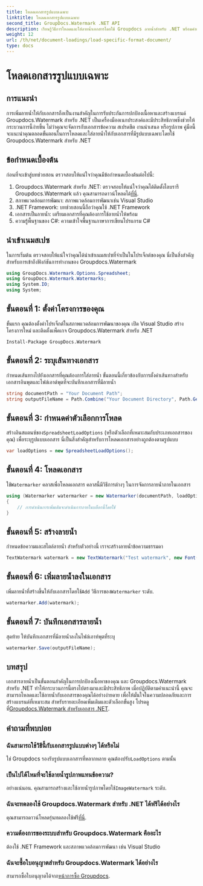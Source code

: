 ```yaml
---
title: โหลดเอกสารรูปแบบเฉพาะ
linktitle: โหลดเอกสารรูปแบบเฉพาะ
second_title: GroupDocs.Watermark .NET API
description: เรียนรู้วิธีการโหลดและใส่ลายน้ำเอกสารโดยใช้ Groupdocs ลายน้ำสำหรับ .NET พร้อมคำแนะนำทีละขั้นตอนนี้ ปกป้องและสร้างแบรนด์เนื้อหาของคุณได้อย่างง่ายดาย
weight: 12
url: /th/net/document-loadings/load-specific-format-document/
type: docs
---
```

# โหลดเอกสารรูปแบบเฉพาะ

## การแนะนำ
การเพิ่มลายน้ำให้กับเอกสารถือเป็นงานสำคัญในการรับประกันการปกป้องเนื้อหาและสร้างแบรนด์ Groupdocs.Watermark สำหรับ .NET เป็นเครื่องมืออเนกประสงค์และมีประสิทธิภาพซึ่งช่วยให้กระบวนการนี้ง่ายขึ้น ไม่ว่าคุณจะจัดการกับเอกสารข้อความ สเปรดชีต งานนำเสนอ หรือรูปภาพ คู่มือนี้จะแนะนำคุณตลอดขั้นตอนในการโหลดและใส่ลายน้ำให้กับเอกสารที่มีรูปแบบเฉพาะโดยใช้ Groupdocs.Watermark สำหรับ .NET
## ข้อกำหนดเบื้องต้น
ก่อนที่จะเข้าสู่บทช่วยสอน ตรวจสอบให้แน่ใจว่าคุณมีข้อกำหนดเบื้องต้นต่อไปนี้:
1.  Groupdocs.Watermark สำหรับ .NET: ตรวจสอบให้แน่ใจว่าคุณได้ติดตั้งไลบรารี Groupdocs.Watermark แล้ว คุณสามารถดาวน์โหลดได้[ที่นี่](https://releases.groupdocs.com/Watermark/net/).
2. สภาพแวดล้อมการพัฒนา: สภาพแวดล้อมการพัฒนาเช่น Visual Studio
3. .NET Framework: บทช่วยสอนนี้ถือว่าคุณใช้ .NET Framework
4. เอกสารเป็นลายน้ำ: เตรียมเอกสารที่คุณต้องการใช้ลายน้ำให้พร้อม
5. ความรู้พื้นฐานของ C#: ความเข้าใจพื้นฐานภาษาการเขียนโปรแกรม C#

## นำเข้าเนมสเปซ
ในการเริ่มต้น ตรวจสอบให้แน่ใจว่าคุณได้นำเข้าเนมสเปซที่จำเป็นในโปรเจ็กต์ของคุณ นี่เป็นสิ่งสำคัญสำหรับการเข้าถึงฟังก์ชันการทำงานของ Groupdocs.Watermark
```csharp
using GroupDocs.Watermark.Options.Spreadsheet;
using GroupDocs.Watermark.Watermarks;
using System.IO;
using System;
```

## ขั้นตอนที่ 1: ตั้งค่าโครงการของคุณ
ขั้นแรก คุณต้องตั้งค่าโปรเจ็กต์ในสภาพแวดล้อมการพัฒนาของคุณ เปิด Visual Studio สร้างโครงการใหม่ และติดตั้งแพ็คเกจ Groupdocs.Watermark สำหรับ .NET
```shell
Install-Package GroupDocs.Watermark
```
## ขั้นตอนที่ 2: ระบุเส้นทางเอกสาร
กำหนดเส้นทางไปยังเอกสารที่คุณต้องการใส่ลายน้ำ ขั้นตอนนี้เกี่ยวข้องกับการตั้งค่าเส้นทางสำหรับเอกสารอินพุตและไฟล์เอาต์พุตที่จะบันทึกเอกสารที่มีลายน้ำ
```csharp
string documentPath = "Your Document Path";
string outputFileName = Path.Combine("Your Document Directory", Path.GetFileName(documentPath));
```
## ขั้นตอนที่ 3: กำหนดค่าตัวเลือกการโหลด
 สร้างอินสแตนซ์ของ`SpreadsheetLoadOptions` (หรือตัวเลือกที่เหมาะสมกับประเภทเอกสารของคุณ) เพื่อระบุรูปแบบเอกสาร นี่เป็นสิ่งสำคัญสำหรับการโหลดเอกสารอย่างถูกต้องตามรูปแบบ
```csharp
var loadOptions = new SpreadsheetLoadOptions();
```
## ขั้นตอนที่ 4: โหลดเอกสาร
 ใช้`Watermarker` คลาสเพื่อโหลดเอกสาร คลาสนี้มีวิธีการต่างๆ ในการจัดการลายน้ำภายในเอกสาร
```csharp
using (Watermarker watermarker = new Watermarker(documentPath, loadOptions))
{
    // การดำเนินการเพิ่มเติมจะดำเนินการภายในบล็อกนี้โดยใช้
}
```
## ขั้นตอนที่ 5: สร้างลายน้ำ
กำหนดข้อความและสไตล์ลายน้ำ สำหรับตัวอย่างนี้ เราจะสร้างลายน้ำข้อความธรรมดา
```csharp
TextWatermark watermark = new TextWatermark("Test watermark", new Font("Arial", 12));
```
## ขั้นตอนที่ 6: เพิ่มลายน้ำลงในเอกสาร
เพิ่มลายน้ำที่สร้างขึ้นให้กับเอกสารโดยใช้`Add` วิธีการของ`Watermarker` ระดับ.
```csharp
watermarker.Add(watermark);
```
## ขั้นตอนที่ 7: บันทึกเอกสารลายน้ำ
สุดท้าย ให้บันทึกเอกสารที่มีลายน้ำลงในไฟล์เอาท์พุตที่ระบุ
```csharp
watermarker.Save(outputFileName);
```

## บทสรุป
เอกสารลายน้ำเป็นขั้นตอนสำคัญในการปกป้องเนื้อหาของคุณ และ Groupdocs.Watermark สำหรับ .NET ทำให้กระบวนการนี้ตรงไปตรงมาและมีประสิทธิภาพ เมื่อปฏิบัติตามคำแนะนำนี้ คุณจะสามารถโหลดและใช้ลายน้ำกับเอกสารของคุณได้อย่างง่ายดาย เพื่อให้มั่นใจในความปลอดภัยและการสร้างแบรนด์ที่เหมาะสม สำหรับรายละเอียดเพิ่มเติมและตัวเลือกขั้นสูง โปรดดูที่[Groupdocs.Watermark สำหรับเอกสาร .NET](https://tutorials.groupdocs.com/Watermark/net/).
## คำถามที่พบบ่อย
### ฉันสามารถใช้วิธีนี้กับเอกสารรูปแบบต่างๆ ได้หรือไม่
 ใช่ Groupdocs รองรับรูปแบบเอกสารที่หลากหลาย คุณต้องปรับ`LoadOptions` ตามนั้น
### เป็นไปได้ไหมที่จะใช้ลายน้ำรูปภาพแทนข้อความ?
 อย่างแน่นอน. คุณสามารถสร้างและใช้ลายน้ำรูปภาพโดยใช้`ImageWatermark` ระดับ.
### ฉันจะทดลองใช้ Groupdocs.Watermark สำหรับ .NET ได้ฟรีได้อย่างไร
 คุณสามารถดาวน์โหลดรุ่นทดลองใช้ฟรี[ที่นี่](https://releases.groupdocs.com/).
### ความต้องการของระบบสำหรับ Groupdocs.Watermark คืออะไร
ต้องใช้ .NET Framework และสภาพแวดล้อมการพัฒนา เช่น Visual Studio
### ฉันจะซื้อใบอนุญาตสำหรับ Groupdocs.Watermark ได้อย่างไร
สามารถซื้อใบอนุญาตได้จาก[หน้าการซื้อ Groupdocs](https://purchase.groupdocs.com/buy).